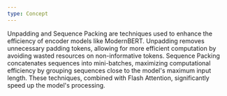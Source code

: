 ```yaml
---
type: Concept
---
```


Unpadding and Sequence Packing are techniques used to enhance the efficiency of encoder models like ModernBERT. Unpadding removes unnecessary padding tokens, allowing for more efficient computation by avoiding wasted resources on non-informative tokens. Sequence Packing concatenates sequences into mini-batches, maximizing computational efficiency by grouping sequences close to the model's maximum input length. These techniques, combined with Flash Attention, significantly speed up the model's processing.